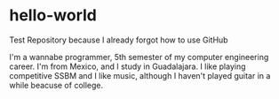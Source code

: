 # hello-world
Test Repository because I already forgot how to use GitHub

I'm a wannabe programmer, 5th semester of my computer engineering career. I'm from Mexico, and I study in Guadalajara. I like playing competitive SSBM and I like music, although I haven't played guitar in a while beacuse of college.
